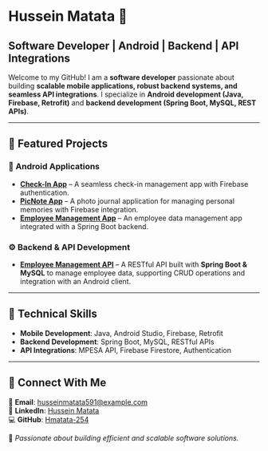 # Hussein Matata 🚀  
## Software Developer | Android | Backend | API Integrations  

Welcome to my GitHub! I am a **software developer** passionate about building **scalable mobile applications, robust backend systems, and seamless API integrations**. I specialize in **Android development (Java, Firebase, Retrofit)** and **backend development (Spring Boot, MySQL, REST APIs)**.

---

## 🔹 Featured Projects  

### **📱 Android Applications**  
- **[Check-In App](https://github.com/Hmatata-254/CheckInApp)** – A seamless check-in management app with Firebase authentication.  
- **[PicNote App](https://github.com/Hmatata-254/PicNoteApp)** – A photo journal application for managing personal memories with Firebase integration.  
- **[Employee Management App](https://github.com/Hmatata-254/EmployeeApp-Android)** – An employee data management app integrated with a Spring Boot backend.  

### **⚙️ Backend & API Development**  
- **[Employee Management API](https://github.com/Hmatata-254/EmployeeAPI-SpringBoot)** – A RESTful API built with **Spring Boot & MySQL** to manage employee data, supporting CRUD operations and integration with an Android client.  

---

## 🔹 Technical Skills  
- **Mobile Development**: Java, Android Studio, Firebase, Retrofit  
- **Backend Development**: Spring Boot, MySQL, RESTful APIs  
- **API Integrations**: MPESA API, Firebase Firestore, Authentication  

---

## 🔹 Connect With Me  
📧 **Email**: husseinmatata591@example.com  
🔗 **LinkedIn**: [Hussein Matata](https://www.linkedin.com/in/hussein-matata-1259b1307/)  
💻 **GitHub**: [Hmatata-254](https://github.com/Hmatata-254)  

🚀 *Passionate about building efficient and scalable software solutions.*  
